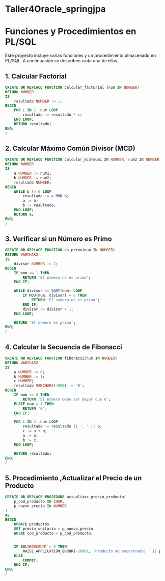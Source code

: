 # Taller4Oracle_springjpa

# Funciones y Procedimientos en PL/SQL

Este proyecto incluye varias funciones y un procedimiento almacenado en PL/SQL. A continuación se describen cada una de ellas.


## 1. Calcular Factorial

```sql
CREATE OR REPLACE FUNCTION calcular_factorial (num IN NUMBER) 
RETURN NUMBER 
IS
    resultado NUMBER := 1;
BEGIN
    FOR i IN 1..num LOOP
        resultado := resultado * i;
    END LOOP;
    RETURN resultado;
END;
/
```


## 2.  Calcular Máximo Común Divisor (MCD)

```sql
CREATE OR REPLACE FUNCTION calcular_mcd(num1 IN NUMBER, num2 IN NUMBER)
RETURN NUMBER
IS
    a NUMBER := num1;
    b NUMBER := num2;
    resultado NUMBER;
BEGIN
    WHILE b != 0 LOOP
        resultado := a MOD b;
        a := b;
        b := resultado;
    END LOOP;
    RETURN a;
END;
/

```


## 3.  Verificar si un Número es Primo

```sql
CREATE OR REPLACE FUNCTION es_primo(num IN NUMBER)
RETURN VARCHAR2
IS
    divisor NUMBER := 2;
BEGIN
    IF num <= 1 THEN
        RETURN 'El número no es primo';
    END IF;

    WHILE divisor <= SQRT(num) LOOP
        IF MOD(num, divisor) = 0 THEN
            RETURN 'El número no es primo';
        END IF;
        divisor := divisor + 1;
    END LOOP;

    RETURN 'El número es primo';
END;
/

```


## 4.  Calcular la Secuencia de Fibonacci

```sql
CREATE OR REPLACE FUNCTION fibonacci(num IN NUMBER)
RETURN VARCHAR2
IS
    a NUMBER := 0;
    b NUMBER := 1;
    c NUMBER;
    resultado VARCHAR2(4000) := '0';
BEGIN
    IF num <= 0 THEN
        RETURN 'El número debe ser mayor que 0';
    ELSIF num = 1 THEN
        RETURN '0';
    END IF;

    FOR i IN 2..num LOOP
        resultado := resultado || ', ' || b;
        c := a + b;
        a := b;
        b := c;
    END LOOP;

    RETURN resultado;
END;
/

```

## 5.  Procedimiento ,Actualizar el Precio de un Producto

```sql
CREATE OR REPLACE PROCEDURE actualizar_precio_producto(
    p_cod_producto IN CHAR,   
    p_nuevo_precio IN NUMBER 
)
AS
BEGIN
    UPDATE productos
    SET precio_unitario = p_nuevo_precio
    WHERE cod_producto = p_cod_producto;


    IF SQL%ROWCOUNT = 0 THEN
        RAISE_APPLICATION_ERROR(-20001, 'Producto no encontrado: ' || p_cod_producto);
    ELSE
        COMMIT; 
    END IF;
END;
/

```